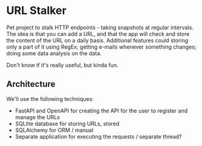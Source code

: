 # URL Stalker

Pet project to stalk HTTP endpoints - taking snapshots at regular intervals. The idea is that you can add a URL, and that the app will check and store the content of the URL on a daily basis. Additional features could storing only a part of it using RegEx; getting e-mails whenever something changes; doing some data analysis on the data. 

Don't know if it's really useful, but kinda fun. 

## Architecture 

We'll use the following techniques: 

- FastAPI and OpenAPI for creating the API for the user to register and manage the URLs
- SQLlite database for storing URLs, stored 
- SQLAlchemy for ORM / manual
- Separate application for executing the requests / separate thread?

